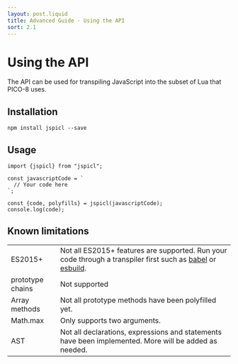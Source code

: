 ```yaml
---
layout: post.liquid
title: Advanced Guide - Using the API
sort: 2.1
---
```


# Using the API

The API can be used for transpiling JavaScript into the subset of Lua that PICO-8 uses.

## Installation

```bash-with-tab
npm install jspicl --save
```

## Usage

```js-with-tab
import {jspicl} from "jspicl";

const javascriptCode = `
  // Your code here
`;

const {code, polyfills} = jspicl(javascriptCode);
console.log(code);
```

## Known limitations

|                  |                                                                                                                                                                                 |
| ---------------- | ------------------------------------------------------------------------------------------------------------------------------------------------------------------------------- |
| ES2015+          | Not all ES2015+ features are supported. Run your code through a transpiler first such as [babel](https://www.npmjs.com/package/babel) or [esbuild](https://esbuild.github.io/). |
| prototype chains | Not supported                                                                                                                                                                   |
| Array methods    | Not all prototype methods have been polyfilled yet.                                                                                                                             |
| Math.max         | Only supports two arguments.                                                                                                                                                    |
| AST              | Not all declarations, expressions and statements have been implemented. More will be added as needed.                                                                           |
